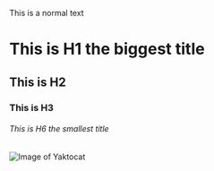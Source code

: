 This is a normal text
# This is H1 the biggest title
## This is H2
### This is H3
###### This is H6 the smallest title

![Image of Yaktocat](https://octodex.github.com/images/yaktocat.png)
